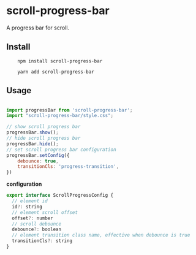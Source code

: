 # scroll-progress-bar

A progress bar for scroll.

## Install

```npm
    npm install scroll-progress-bar
```

```yarn
    yarn add scroll-progress-bar
```

## Usage

``` javascript

import progressBar from 'scroll-progress-bar';
import "scroll-progress-bar/style.css";

// show scroll progress bar
progressBar.show();
// hide scroll progress bar
progressBar.hide();
// set scroll progress bar configuration
progressBar.setConfig({
    debounce: true,
    transitionCls: 'progress-transition',
})

```

**configuration**

```javascript
export interface ScrollProgressConfig {
  // element id
  id?: string
  // element scroll offset
  offset?: number
  // scroll debounce
  debounce?: boolean
  // element transition class name, effective when debounce is true
  transitionCls?: string
}
```
